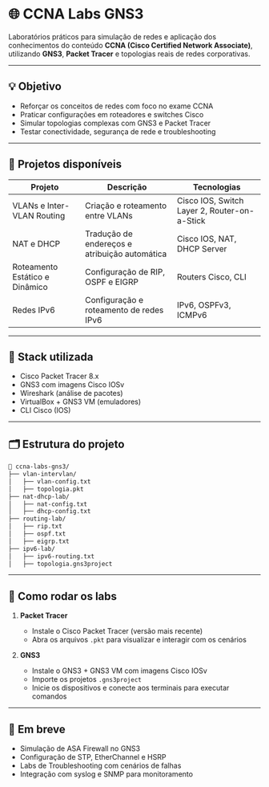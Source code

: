 # 🌐 CCNA Labs GNS3

Laboratórios práticos para simulação de redes e aplicação dos conhecimentos do conteúdo **CCNA (Cisco Certified Network Associate)**, utilizando **GNS3**, **Packet Tracer** e topologias reais de redes corporativas.

---

## 💡 Objetivo

- Reforçar os conceitos de redes com foco no exame CCNA
- Praticar configurações em roteadores e switches Cisco
- Simular topologias complexas com GNS3 e Packet Tracer
- Testar conectividade, segurança de rede e troubleshooting

---

## 🚀 Projetos disponíveis

| Projeto | Descrição | Tecnologias |
|---------|-----------|-------------|
| VLANs e Inter-VLAN Routing | Criação e roteamento entre VLANs | Cisco IOS, Switch Layer 2, Router-on-a-Stick |
| NAT e DHCP | Tradução de endereços e atribuição automática | Cisco IOS, NAT, DHCP Server |
| Roteamento Estático e Dinâmico | Configuração de RIP, OSPF e EIGRP | Routers Cisco, CLI |
| Redes IPv6 | Configuração e roteamento de redes IPv6 | IPv6, OSPFv3, ICMPv6 |

---

## 🧰 Stack utilizada

- Cisco Packet Tracer 8.x  
- GNS3 com imagens Cisco IOSv  
- Wireshark (análise de pacotes)  
- VirtualBox + GNS3 VM (emuladores)  
- CLI Cisco (IOS)

---

## 🗂️ Estrutura do projeto

```bash
📁 ccna-labs-gns3/
├── vlan-intervlan/
│   ├── vlan-config.txt
│   ├── topologia.pkt
├── nat-dhcp-lab/
│   ├── nat-config.txt
│   ├── dhcp-config.txt
├── routing-lab/
│   ├── rip.txt
│   ├── ospf.txt
│   ├── eigrp.txt
├── ipv6-lab/
│   ├── ipv6-routing.txt
│   ├── topologia.gns3project
```

---

## 🧠 Como rodar os labs

1. **Packet Tracer**
   - Instale o Cisco Packet Tracer (versão mais recente)
   - Abra os arquivos `.pkt` para visualizar e interagir com os cenários

2. **GNS3**
   - Instale o GNS3 + GNS3 VM com imagens Cisco IOSv
   - Importe os projetos `.gns3project`
   - Inicie os dispositivos e conecte aos terminais para executar comandos

---

## 🧪 Em breve

- Simulação de ASA Firewall no GNS3  
- Configuração de STP, EtherChannel e HSRP  
- Labs de Troubleshooting com cenários de falhas  
- Integração com syslog e SNMP para monitoramento
